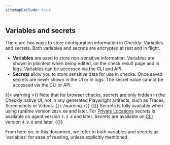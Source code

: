 ```yaml
---
sitemapExclude: true
---
```


## Variables and secrets
There are two ways to store configuration information in Checkly: Variables and secrets. Both variables and secrets are encrypted at rest and in flight.
- **Variables** are used to store non-sensitive information. Variables are shown in plaintext when being edited, on the check result page and in logs. Variables can be accessed via the CLI and API.
- **Secrets** allow you to store sensitive data for use in checks. Once saved secrets are never shown in the UI or in logs. The secret value cannot be accessed via the CLI or API.

{{< warning >}}
Note that for browser checks, secrets are only hidden in the Checkly native UI, not in any generated Playwright artifacts, such as Traces, Screenshots or Videos.
{{< /warning >}}
{{<info>}}
Secrets is fully available when using runtime version `2024.09` and later. For [Private Locations](/docs/private-locations/) secrets is available on agent version `3.3.4` and later. Secrets are available on [CLI](/docs/cli/) version `4.9.0` and later.
{{</info>}}

From here on, in this document, we refer to both variables and secrets as 'variables' for ease of reading, unless explicitly mentioned.